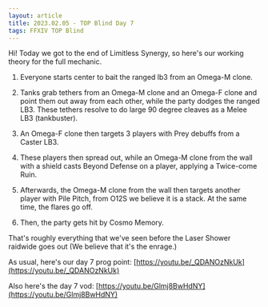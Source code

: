 ```yaml
---
layout: article
title: 2023.02.05 - TOP Blind Day 7
tags: FFXIV TOP Blind
---
```


Hi! Today we got to the end of Limitless Synergy, so here's our working theory for the full mechanic.

1) Everyone starts center to bait the ranged lb3 from an Omega-M clone. 

2) Tanks grab tethers from an Omega-M clone and an Omega-F clone and point them out away from each other, while the party dodges the ranged LB3. These tethers resolve to do large 90 degree cleaves as a Melee LB3 (tankbuster). 

3) An Omega-F clone then targets 3 players with Prey debuffs from a Caster LB3. 

4) These players then spread out, while an Omega-M clone from the wall with a shield casts Beyond Defense on a player, applying a Twice-come Ruin.

5) Afterwards, the Omega-M clone from the wall then targets another player with Pile Pitch, from O12S we believe it is a stack. At the same time, the flares go off. 

6) Then, the party gets hit by Cosmo Memory. 

That's roughly everything that we've seen before the Laser Shower raidwide goes out (We believe that it's the enrage.)

As usual, here's our day 7 prog point: [https://youtu.be/_QDANOzNkUk](https://youtu.be/_QDANOzNkUk)

Also here's the day 7 vod: [https://youtu.be/Glmj8BwHdNY](https://youtu.be/Glmj8BwHdNY)